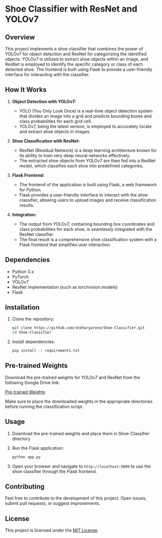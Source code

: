 # Shoe Classifier with ResNet and YOLOv7

## Overview

This project implements a shoe classifier that combines the power of YOLOv7 for object detection and ResNet for categorizing the identified objects. YOLOv7 is utilized to extract shoe objects within an image, and ResNet is employed to identify the specific category or class of each detected shoe. The frontend is built using Flask to provide a user-friendly interface for interacting with the classifier.

## How It Works

1. **Object Detection with YOLOv7:**
   - YOLO (You Only Look Once) is a real-time object detection system that divides an image into a grid and predicts bounding boxes and class probabilities for each grid cell.
   - YOLOv7, being the latest version, is employed to accurately locate and extract shoe objects in images.

2. **Shoe Classification with ResNet:**
   - ResNet (Residual Network) is a deep learning architecture known for its ability to train very deep neural networks effectively.
   - The extracted shoe objects from YOLOv7 are then fed into a ResNet model, which classifies each shoe into predefined categories.

3. **Flask Frontend:**
   - The frontend of the application is built using Flask, a web framework for Python.
   - Flask provides a user-friendly interface to interact with the shoe classifier, allowing users to upload images and receive classification results.

4. **Integration:**
   - The output from YOLOv7, containing bounding box coordinates and class probabilities for each shoe, is seamlessly integrated with the ResNet classifier.
   - The final result is a comprehensive shoe classification system with a Flask frontend that simplifies user interaction.

## Dependencies

- Python 3.x
- PyTorch
- YOLOv7
- ResNet implementation (such as torchvision.models)
- Flask

## Installation

1. Clone the repository:

    ```bash
    git clone https://github.com/sheharyarone/Shoe-Classifier.git
    cd Shoe-Classifier
    ```

2. Install dependencies:

    ```bash
    pip install -r requirements.txt
    ```

## Pre-trained Weights

Download the pre-trained weights for YOLOv7 and ResNet from the following Google Drive link:

[Pre-trained Weights](https://drive.google.com/drive/u/0/folders/1bFDgVzprK9BgCfGmcTzbHYBdDC_bBXxc)

Make sure to place the downloaded weights in the appropriate directories before running the classification script.

## Usage

1. Download the pre-trained weights and place them in Shoe-Classifier directory
2. Run the Flask application:

    ```bash
    python app.py
    ```

3. Open your browser and navigate to `http://localhost:5000` to use the shoe classifier through the Flask frontend.

## Contributing

Feel free to contribute to the development of this project. Open issues, submit pull requests, or suggest improvements.

## License

This project is licensed under the [MIT License](LICENSE).
